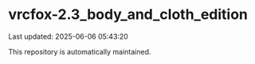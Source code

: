 # vrcfox-2.3_body_and_cloth_edition

Last updated: 2025-06-06 05:43:20

This repository is automatically maintained.
